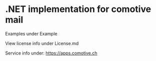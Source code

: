 # .NET implementation for comotive mail #

Examples under Example

View license info under License.md

Service info under: https://apps.comotive.ch

